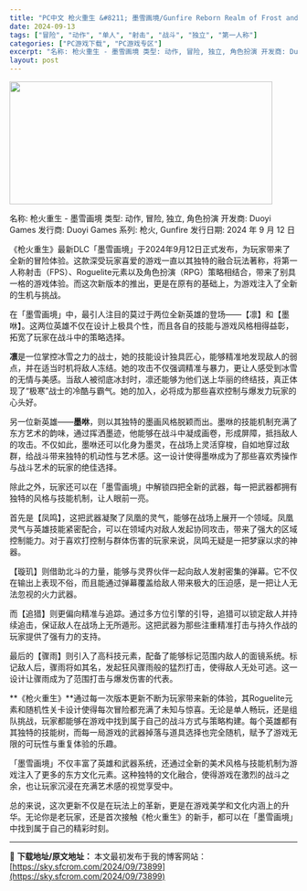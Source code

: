 ```yaml
---
title: "PC中文 枪火重生 &#8211; 墨雪画境/Gunfire Reborn Realm of Frost and Inkwash 2.64G"
date: 2024-09-13
tags: ["冒险", "动作", "单人", "射击", "战斗", "独立", "第一人称"]
categories: ["PC游戏下载", "PC游戏专区"]
excerpt: "名称: 枪火重生 - 墨雪画境 类型: 动作, 冒险, 独立, 角色扮演 开发商: Duoyi Games 发行商: Duoyi Games 系列: 枪火, Gunfire 发行日期: 2024 年 9 月 12 日 《枪火重生》最新DLC「墨雪画境」于2024年9月12日正式发布，为玩家带来了全新&hellip;"
layout: post
---
```


<img class="aligncenter size-full wp-image-73900" src="https://sky.sfcrom.com/wp-content/uploads/2024/09/202409130048169.webp" alt="" width="460" height="215" />

名称: 枪火重生 - 墨雪画境
类型: 动作, 冒险, 独立, 角色扮演
开发商: Duoyi Games
发行商: Duoyi Games
系列: 枪火, Gunfire
发行日期: 2024 年 9 月 12 日

《枪火重生》最新DLC「墨雪画境」于2024年9月12日正式发布，为玩家带来了全新的冒险体验。这款深受玩家喜爱的游戏一直以其独特的融合玩法著称，将第一人称射击（FPS）、Roguelite元素以及角色扮演（RPG）策略相结合，带来了别具一格的游戏体验。而这次新版本的推出，更是在原有的基础上，为游戏注入了全新的生机与挑战。

在「墨雪画境」中，最引人注目的莫过于两位全新英雄的登场——【凛】和【墨咻】。这两位英雄不仅在设计上极具个性，而且各自的技能与游戏风格相得益彰，拓宽了玩家在战斗中的策略选择。

<strong>凛</strong>是一位掌控冰雪之力的战士，她的技能设计独具匠心，能够精准地发现敌人的弱点，并在适当时机将敌人冻结。她的攻击不仅强调精准与暴力，更让人感受到冰雪的无情与美感。当敌人被彻底冰封时，凛还能够为他们送上华丽的终结技，真正体现了“极寒”战士的冷酷与霸气。她的加入，必将成为那些喜欢控制与爆发力玩家的心头好。

另一位新英雄——<strong>墨咻</strong>，则以其独特的墨画风格脱颖而出。墨咻的技能机制充满了东方艺术的韵味，通过挥洒墨迹，他能够在战斗中凝成画卷，形成屏障，抵挡敌人的攻击。不仅如此，墨咻还可以化身为墨灵，在战场上灵活穿梭，自如地穿过敌群，给战斗带来独特的机动性与艺术感。这一设计使得墨咻成为了那些喜欢秀操作与战斗艺术的玩家的绝佳选择。

除此之外，玩家还可以在「墨雪画境」中解锁四把全新的武器，每一把武器都拥有独特的风格与技能机制，让人眼前一亮。

首先是【凤鸣】，这把武器凝聚了凤凰的灵气，能够在战场上展开一个领域。凤凰灵气与英雄技能紧密配合，可以在领域内对敌人发起协同攻击，带来了强大的区域控制能力。对于喜欢打控制与群体伤害的玩家来说，凤鸣无疑是一把梦寐以求的神器。

【璇玑】则借助北斗的力量，能够与灵界伙伴一起向敌人发射密集的弹幕。它不仅在输出上表现不俗，而且能通过弹幕覆盖给敌人带来极大的压迫感，是一把让人无法忽视的火力武器。

而【追猎】则更偏向精准与追踪。通过多方位引擎的引导，追猎可以锁定敌人并持续追击，保证敌人在战场上无所遁形。这把武器为那些注重精准打击与持久作战的玩家提供了强有力的支持。

最后的【骤雨】则引入了高科技元素，配备了能够标记范围内敌人的面镜系统。标记敌人后，骤雨将如其名，发起狂风骤雨般的猛烈打击，使得敌人无处可逃。这一设计让骤雨成为了范围打击与爆发伤害的代表。

**《枪火重生》**通过每一次版本更新不断为玩家带来新的体验，其Roguelite元素和随机性关卡设计使得每次冒险都充满了未知与惊喜。无论是单人畅玩，还是组队挑战，玩家都能够在游戏中找到属于自己的战斗方式与策略构建。每个英雄都有其独特的技能树，而每一局游戏的武器掉落与道具选择也完全随机，赋予了游戏无限的可玩性与重复体验的乐趣。

「墨雪画境」不仅丰富了英雄和武器系统，还通过全新的美术风格与技能机制为游戏注入了更多的东方文化元素。这种独特的文化融合，使得游戏在激烈的战斗之余，也让玩家沉浸在充满艺术感的视觉享受中。

总的来说，这次更新不仅是在玩法上的革新，更是在游戏美学和文化内涵上的升华。无论你是老玩家，还是首次接触《枪火重生》的新手，都可以在「墨雪画境」中找到属于自己的精彩时刻。

---
📖 **下载地址/原文地址：** 本文最初发布于我的博客网站：[https://sky.sfcrom.com/2024/09/73899](https://sky.sfcrom.com/2024/09/73899)
